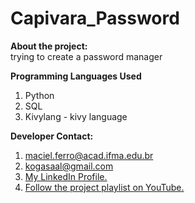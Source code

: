 # Capivara_Password

**About the project:**  
trying to create a password manager

**Programming Languages ​​Used**
1. Python
2. SQL
3. Kivylang - kivy language

**Developer Contact:**                                 
1. maciel.ferro@acad.ifma.edu.br                          
2. kogasaal@gmail.com                                  
3. [My LinkedIn Profile.](https://br.linkedin.com/in/saulo-ferro-maciel-74b65a1b8)
4. [Follow the project playlist on YouTube.](https://www.youtube.com/watch?v=TL6i_MWZZqY&list=PLUvyOEX2BqKdtBW_rWnEgr2eJSCkKGml4)
